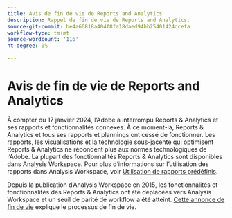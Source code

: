 ```yaml
---
title: Avis de fin de vie de Reports and Analytics
description: Rappel de fin de vie de Reports and Analytics.
source-git-commit: be4a66818a404f8fa18daed94bb25401424dcefa
workflow-type: tm+mt
source-wordcount: '116'
ht-degree: 0%

---
```



# Avis de fin de vie de Reports and Analytics

À compter du 17 janvier 2024, l’Adobe a interrompu Reports &amp; Analytics et ses rapports et fonctionnalités connexes. À ce moment-là, Reports &amp; Analytics et tous ses rapports et plannings ont cessé de fonctionner. Les rapports, les visualisations et la technologie sous-jacente qui optimisent Reports &amp; Analytics ne répondent plus aux normes technologiques de l’Adobe. La plupart des fonctionnalités Reports &amp; Analytics sont disponibles dans Analysis Workspace. Pour plus d’informations sur l’utilisation des rapports dans Analysis Workspace, voir [Utilisation de rapports prédéfinis](https://experienceleague.adobe.com/docs/analytics/analyze/analysis-workspace/reports/use-reports.html).

Depuis la publication d’Analysis Workspace en 2015, les fonctionnalités et fonctionnalités des Reports &amp; Analytics ont été déplacées vers Analysis Workspace et un seuil de parité de workflow a été atteint. [Cette annonce de fin de vie](https://new.express.adobe.com/webpage/WFCyq7w8kijmB?) explique le processus de fin de vie.